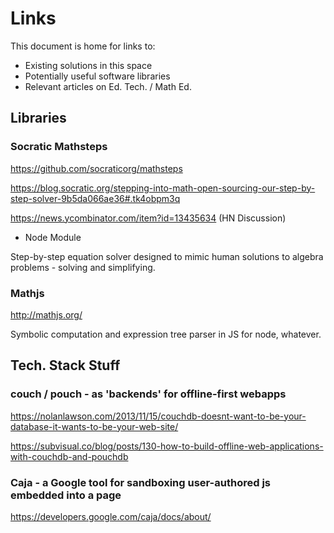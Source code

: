# Links

This document is home for links to:

- Existing solutions in this space
- Potentially useful software libraries
- Relevant articles on Ed. Tech. / Math Ed.

## Libraries

### Socratic Mathsteps

https://github.com/socraticorg/mathsteps

https://blog.socratic.org/stepping-into-math-open-sourcing-our-step-by-step-solver-9b5da066ae36#.tk4obpm3q

https://news.ycombinator.com/item?id=13435634 (HN Discussion)

- Node Module

Step-by-step equation solver designed to mimic human solutions to algebra problems - solving and simplifying.

### Mathjs

http://mathjs.org/

Symbolic computation and expression tree parser in JS for node, whatever.

## Tech. Stack Stuff

### couch / pouch - as 'backends' for offline-first webapps
https://nolanlawson.com/2013/11/15/couchdb-doesnt-want-to-be-your-database-it-wants-to-be-your-web-site/

https://subvisual.co/blog/posts/130-how-to-build-offline-web-applications-with-couchdb-and-pouchdb

### Caja - a Google tool for sandboxing user-authored js embedded into a page

https://developers.google.com/caja/docs/about/